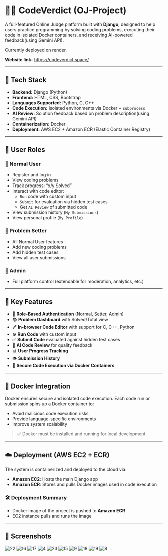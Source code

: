 # 🧑‍💻 CodeVerdict (OJ-Project)

A full-featured Online Judge platform built with **Django**, designed to help users practice programming by solving coding problems, executing their code in isolated Docker containers, and receiving AI-powered feedback(using Gemini API).

Currently deployed on render.

**Website link-** https://codeverdict.space/ 

---

## 🔧 Tech Stack

- **Backend:** Django (Python)
- **Frontend:** HTML, CSS, Bootstrap
- **Languages Supported:** Python, C, C++
- **Code Execution:** Isolated environments via Docker + `subprocess`
- **AI Review:** Solution feedback based on problem description(using Gemini API)
- **Containerization:** Docker
- **Deployment:** AWS EC2 + Amazon ECR (Elastic Container Registry)

---

## 👥 User Roles

### 🔹 Normal User
- Register and log in
- View coding problems
- Track progress: “x/y Solved”
- Interact with code editor:
  - `Run` code with custom input
  - `Submit` for evaluation via hidden test cases
  - Get `AI Review` of submitted code
- View submission history (`My Submissions`)
- View personal profile (`My Profile`)

### 🔸 Problem Setter
- All Normal User features
- Add new coding problems
- Add hidden test cases
- View all user submissions

### 🔺 Admin
- Full platform control (extendable for moderation, analytics, etc.)

---

## 🚀 Key Features

- 🔐 **Role-Based Authentication** (Normal, Setter, Admin)
- 📚 **Problem Dashboard** with Solved/Total view
- 🖊️ **In-browser Code Editor** with support for C, C++, Python
- ⚙️ **Run Code** with custom input
- ✅ **Submit Code** evaluated against hidden test cases
- 🤖 **AI Code Review** for quality feedback
- 📊 **User Progress Tracking**
- 👁️ **Submission History**
- 🐳 **Secure Code Execution via Docker Containers**

---

## 🐳 Docker Integration

Docker ensures secure and isolated code execution. Each code run or submission spins up a Docker container to:
- Avoid malicious code execution risks
- Provide language-specific environments
- Improve system scalability

> ✅ Docker must be installed and running for local development.

---

## ☁️ Deployment (AWS EC2 + ECR)

The system is containerized and deployed to the cloud via:
- **Amazon EC2**: Hosts the main Django app
- **Amazon ECR**: Stores and pulls Docker images used in code execution

### 🛠️ Deployment Summary
- Docker image of the project is pushed to **Amazon ECR**
- EC2 instance pulls and runs the image

---

## 📸 Screenshots

![22](screenshot/22.png)
![16](screenshot/16.png)
![17](screenshot/17.png)
![4](screenshot/4.png)
![23](screenshot/23.png)
![15](screenshot/15.png)
![9](screenshot/9.png)
![18](screenshot/18.png)
![19](screenshot/19.png)
![8](screenshot/8.png)